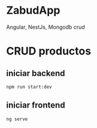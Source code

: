 # ZabudApp
Angular, NestJs, Mongodb crud


# CRUD productos 
## iniciar backend
`npm run start:dev`
## iniciar frontend
`ng serve`
